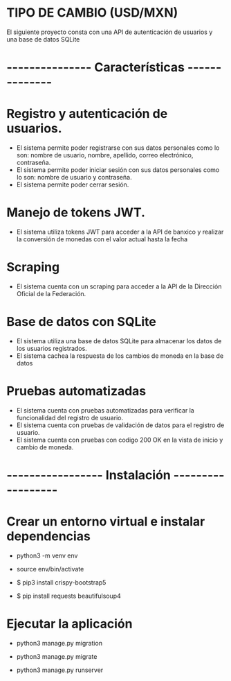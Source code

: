 # TIPO DE CAMBIO (USD/MXN)

El siguiente proyecto consta con una API de autenticación de usuarios y una base de datos SQLite

# --------------- Características --------------
# Registro y autenticación de usuarios.
- El sistema permite poder registrarse con sus datos personales como lo son: nombre de usuario, nombre, apellido, correo electrónico, contraseña.
- El sistema permite poder iniciar sesión con sus datos personales como lo son: nombre de usuario y contraseña.
- El sistema permite poder cerrar sesión.

# Manejo de tokens JWT.
- El sistema utiliza tokens JWT para acceder a la API de banxico y realizar la conversión de monedas con el valor actual hasta la fecha

# Scraping
- El sistema cuenta con un scraping para acceder a la API de la Dirección Oficial de la Federación.

# Base de datos con SQLite
- El sistema utiliza una base de datos SQLite para almacenar los datos de los usuarios registrados.
- El sistema cachea la respuesta de los cambios de moneda en la base de datos

# Pruebas automatizadas
- El sistema cuenta con pruebas automatizadas para verificar la funcionalidad del registro de usuario.
- El sistema cuenta con pruebas de validación de datos para el registro de usuario.
- El sistema cuenta con pruebas con codigo 200 OK en la vista de inicio y cambio de moneda.

# ----------------- Instalación ------------------
# Crear un entorno virtual e instalar dependencias

- python3 -m venv env

- source env/bin/activate

- $ pip3 install crispy-bootstrap5

- $ pip install requests beautifulsoup4

# Ejecutar la aplicación

- python3 manage.py migration
  
- python3 manage.py migrate
  
- python3 manage.py runserver
